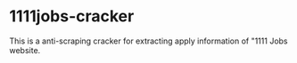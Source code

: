 # 1111jobs-cracker
This is a anti-scraping cracker for extracting apply information of "1111 Jobs website.

